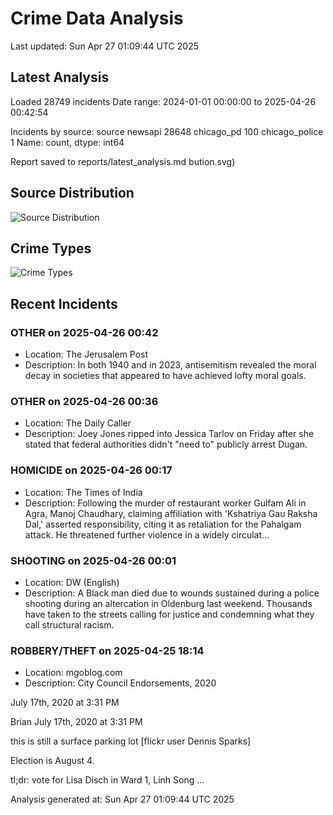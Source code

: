# Crime Data Analysis
Last updated: Sun Apr 27 01:09:44 UTC 2025

## Latest Analysis

Loaded 28749 incidents
Date range: 2024-01-01 00:00:00 to 2025-04-26 00:42:54

Incidents by source:
source
newsapi           28648
chicago_pd          100
chicago_police        1
Name: count, dtype: int64

Report saved to reports/latest_analysis.md
bution.svg)

## Source Distribution
![Source Distribution](images/source_distribution.svg)

## Crime Types
![Crime Types](images/crime_types.svg)

## Recent Incidents

### OTHER on 2025-04-26 00:42
- Location: The Jerusalem Post
- Description: In both 1940 and in 2023, antisemitism revealed the moral decay in societies that appeared to have achieved lofty moral goals.


### OTHER on 2025-04-26 00:36
- Location: The Daily Caller
- Description: Joey Jones ripped into Jessica Tarlov on Friday after she stated that federal authorities didn't "need to" publicly arrest Dugan.


### HOMICIDE on 2025-04-26 00:17
- Location: The Times of India
- Description: Following the murder of restaurant worker Gulfam Ali in Agra, Manoj Chaudhary, claiming affiliation with 'Kshatriya Gau Raksha Dal,' asserted responsibility, citing it as retaliation for the Pahalgam attack. He threatened further violence in a widely circulat…


### SHOOTING on 2025-04-26 00:01
- Location: DW (English)
- Description: A Black man died due to wounds sustained during a police shooting during an altercation in Oldenburg last weekend. Thousands have taken to the streets calling for justice and condemning what they call structural racism.


### ROBBERY/THEFT on 2025-04-25 18:14
- Location: mgoblog.com
- Description: City Council Endorsements, 2020

 July 17th, 2020 at 3:31 PM

 Brian
July 17th, 2020 at 3:31 PM


 
 
 
 
 

 



 
 this is still a surface parking lot [flickr user Dennis Sparks]
 
 Election is August 4. 


tl;dr: vote for Lisa Disch in Ward 1, Linh Song …

Analysis generated at: Sun Apr 27 01:09:44 UTC 2025
